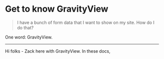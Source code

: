 # Get to know GravityView

> I have a bunch of form data that I want to show on my site. How do I do that?

One word: GravityView.

-------------------

Hi folks - Zack here with GravityView. In these docs, 